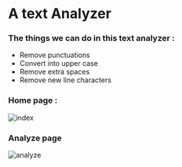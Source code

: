 # A text Analyzer
### The things we can do in this text analyzer :
- Remove punctuations
- Convert into upper case
- Remove extra spaces
- Remove new line characters

### Home page :
![index](https://user-images.githubusercontent.com/44708324/117101173-38392900-ad93-11eb-84ac-9e881caf178f.PNG)


### Analyze page
![analyze](https://user-images.githubusercontent.com/44708324/117100924-a8937a80-ad92-11eb-9ebf-de0716e5cc4a.PNG)

